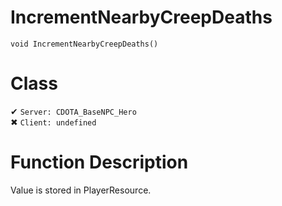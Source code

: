 # IncrementNearbyCreepDeaths
```
void IncrementNearbyCreepDeaths()
```
# Class
✔ `Server: CDOTA_BaseNPC_Hero`  
✖ `Client: undefined`  

# Function Description
Value is stored in PlayerResource.
